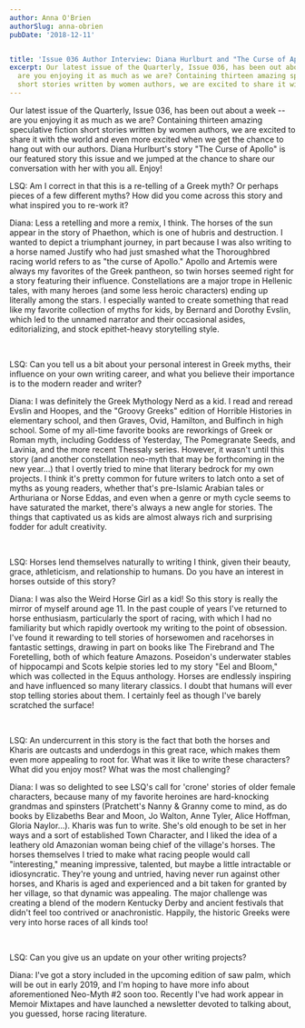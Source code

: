 ```yaml
---
author: Anna O'Brien
authorSlug: anna-obrien
pubDate: '2018-12-11'


title: 'Issue 036 Author Interview: Diana Hurlburt and "The Curse of Apollo"'
excerpt: Our latest issue of the Quarterly, Issue 036, has been out about a week --
  are you enjoying it as much as we are? Containing thirteen amazing speculative fiction
  short stories written by women authors, we are excited to share it with the world...
---
```

Our latest issue of the Quarterly, Issue 036, has been out about a week -- are you enjoying it as much as we are? Containing thirteen amazing speculative fiction short stories written by women authors, we are excited to share it with the world and even more excited when we get the chance to hang out with our authors. Diana Hurlburt's story "The Curse of Apollo" is our featured story this issue and we jumped at the chance to share our conversation with her with you all. Enjoy!

LSQ: Am I correct in that this is a re-telling of a Greek myth? Or perhaps pieces of a few different myths? How did you come across this story and what inspired you to re-work it? 

Diana: Less a retelling and more a remix, I think. The horses of the sun appear in the story of Phaethon, which is one of hubris and destruction. I wanted to depict a triumphant journey, in part because I was also writing to a horse named Justify who had just smashed what the Thoroughbred racing world refers to as "the curse of Apollo." Apollo and Artemis were always my favorites of the Greek pantheon, so twin horses seemed right for a story featuring their influence. Constellations are a major trope in Hellenic tales, with many heroes (and some less heroic characters) ending up literally among the stars. I especially wanted to create something that read like my favorite collection of myths for kids, by Bernard and Dorothy Evslin, which led to the unnamed narrator and their occasional asides, editorializing, and stock epithet-heavy storytelling style.

 

LSQ: Can you tell us a bit about your personal interest in Greek myths, their influence on your own writing career, and what you believe their importance is to the modern reader and writer? 

Diana: I was definitely the Greek Mythology Nerd as a kid. I read and reread Evslin and Hoopes, and the "Groovy Greeks" edition of Horrible Histories in elementary school, and then Graves, Ovid, Hamilton, and Bulfinch in high school. Some of my all-time favorite books are reworkings of Greek or Roman myth, including Goddess of Yesterday, The Pomegranate Seeds, and Lavinia, and the more recent Thessaly series. However, it wasn't until this story (and another constellation neo-myth that may be forthcoming in the new year...) that I overtly tried to mine that literary bedrock for my own projects. I think it's pretty common for future writers to latch onto a set of myths as young readers, whether that's pre-Islamic Arabian tales or Arthuriana or Norse Eddas, and even when a genre or myth cycle seems to have saturated the market, there's always a new angle for stories. The things that captivated us as kids are almost always rich and surprising fodder for adult creativity.

 

LSQ: Horses lend themselves naturally to writing I think, given their beauty, grace, athleticism, and relationship to humans. Do you have an interest in horses outside of this story? 

Diana: I was also the Weird Horse Girl as a kid! So this story is really the mirror of myself around age 11. In the past couple of years I've returned to horse enthusiasm, particularly the sport of racing, with which I had no familiarity but which rapidly overtook my writing to the point of obsession. I've found it rewarding to tell stories of horsewomen and racehorses in fantastic settings, drawing in part on books like The Firebrand and The Foretelling, both of which feature Amazons. Poseidon's underwater stables of hippocampi and Scots kelpie stories led to my story "Eel and Bloom," which was collected in the Equus anthology. Horses are endlessly inspiring and have influenced so many literary classics. I doubt that humans will ever stop telling stories about them. I certainly feel as though I've barely scratched the surface!

 

LSQ: An undercurrent in this story is the fact that both the horses and Kharis are outcasts and underdogs in this great race, which makes them even more appealing to root for. What was it like to write these characters? What did you enjoy most? What was the most challenging? 

Diana: I was so delighted to see LSQ's call for 'crone' stories of older female characters, because many of my favorite heroines are hard-knocking grandmas and spinsters (Pratchett's Nanny &amp; Granny come to mind, as do books by Elizabeths Bear and Moon, Jo Walton, Anne Tyler, Alice Hoffman, Gloria Naylor...). Kharis was fun to write. She's old enough to be set in her ways and a sort of established Town Character, and I liked the idea of a leathery old Amazonian woman being chief of the village's horses. The horses themselves I tried to make what racing people would call "interesting," meaning impressive, talented, but maybe a little intractable or idiosyncratic. They're young and untried, having never run against other horses, and Kharis is aged and experienced and a bit taken for granted by her village, so that dynamic was appealing. The major challenge was creating a blend of the modern Kentucky Derby and ancient festivals that didn't feel too contrived or anachronistic. Happily, the historic Greeks were very into horse races of all kinds too!

 

LSQ: Can you give us an update on your other writing projects? 

Diana: I've got a story included in the upcoming edition of saw palm, which will be out in early 2019, and I'm hoping to have more info about aforementioned Neo-Myth #2 soon too. Recently I've had work appear in Memoir Mixtapes and have launched a newsletter devoted to talking about, you guessed, horse racing literature.